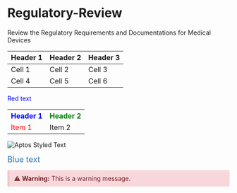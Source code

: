 # Regulatory-Review
Review the Regulatory Requirements and Documentations for Medical Devices



| Header 1 | Header 2 | Header 3 |
|----------|----------|----------|
| Cell 1   | Cell 2   | Cell 3   |
| Cell 4   | Cell 5   | Cell 6   |

<span style="color:blue">Red text</span>



<table>
  <tr>
    <th style="text-align:center;color:blue">Header 1</th>
    <th style="text-align:right;color:green">Header 2</th>
  </tr>
  <tr>
    <td style="color:red">Item 1</td>
    <td>Item 2</td>
  </tr>
</table>


![Aptos Styled Text](https://via.placeholder.com/500x100.png?text=This+text+uses+Aptos+font)


<span style="font-size:18px;color:#2e74b5">Blue text</span>


<div style="background-color:#f8d7da;color:#721c24;padding:10px;border-left:5px solid #f5c6cb;border-radius:3px">
⚠️ <strong>Warning:</strong> This is a warning message.
</div>
